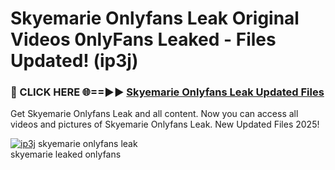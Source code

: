 # Skyemarie Onlyfans Leak Original Videos 0nlyFans Leaked - Files Updated! (ip3j)

<h3>🔴 CLICK HERE 🌐==►► <a href="https://tinyurl.com/3hn5wdd3" rel="nofollow">Skyemarie Onlyfans Leak Updated Files</a></h3>

Get Skyemarie Onlyfans Leak and all content. Now you can access all videos and pictures of Skyemarie Onlyfans Leak. New Updated Files 2025!

[![ip3j](https://i.imgur.com/4HnBqBT.gif)](https://tinyurl.com/3hn5wdd3)
skyemarie onlyfans leak<br>
skyemarie leaked onlyfans
